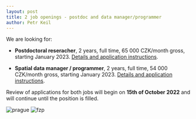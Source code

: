 ```yaml
---
layout: post
title: 2 job openings - postdoc and data manager/programmer
author: Petr Keil
---
```


We are looking for:

- **Postdoctoral reseracher**, 2 years, full time, 65 000 CZK/month gross, starting January 2023. [Details and application instructions](https://raw.githubusercontent.com/petrkeil/petrkeil.github.io/gh-pages/pdfs/jobs/Postdoc_Keil_CZU_2022.pdf).

- **Spatial data manager / programmer**, 2 years, full time, 54 000 CZK/month gross, starting January 2023. [Details and application instructions](https://raw.githubusercontent.com/petrkeil/petrkeil.github.io/gh-pages/pdfs/jobs/Data_manager_Keil_CZU_2022.pdf).

Review of applications for both jobs will begin on **15th of October 2022** and will continue until the position is filled. 

![prague](https://www.fzp.czu.cz/cache/media-library/3230c1542624882.jpg)
![fzp](https://www.fzp.czu.cz/cache/media-library/343c1463386822.jpg)
